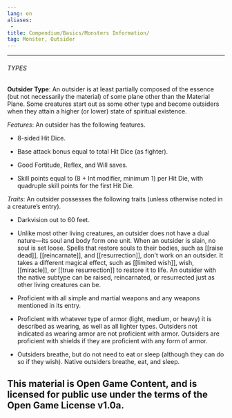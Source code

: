 ```yaml
---
lang: en
aliases:
 - 
title: Compendium/Basics/Monsters Information/
tag: Monster, Outsider
---
```



---

###### TYPES

**Outsider Type**: An outsider is at least partially composed of the essence (but not necessarily the material) of some plane other than the Material Plane. Some creatures start out as some other type and become outsiders when they attain a higher (or lower) state of spiritual existence.

_Features_: An outsider has the following features.

- 8-sided Hit Dice.
    
- Base attack bonus equal to total Hit Dice (as fighter).
    
- Good Fortitude, Reflex, and Will saves.
    
- Skill points equal to (8 + Int modifier, minimum 1) per Hit Die, with quadruple skill points for the first Hit Die.
    

_Traits_: An outsider possesses the following traits (unless otherwise noted in a creature’s entry).

- Darkvision out to 60 feet.
    
- Unlike most other living creatures, an outsider does not have a dual nature—its soul and body form one unit. When an outsider is slain, no soul is set loose. Spells that restore souls to their bodies, such as [[raise dead]], [[reincarnate]], and [[resurrection]], don’t work on an outsider. It takes a different magical effect, such as [[limited wish]], wish, [[miracle]], or [[true resurrection]] to restore it to life. An outsider with the native subtype can be raised, reincarnated, or resurrected just as other living creatures can be.
    
- Proficient with all simple and martial weapons and any weapons mentioned in its entry.
    
- Proficient with whatever type of armor (light, medium, or heavy) it is described as wearing, as well as all lighter types. Outsiders not indicated as wearing armor are not proficient with armor. Outsiders are proficient with shields if they are proficient with any form of armor.
    
- Outsiders breathe, but do not need to eat or sleep (although they can do so if they wish). Native outsiders breathe, eat, and sleep.
    
This material is Open Game Content, and is licensed for public use under the terms of the Open Game License v1.0a.
---
  